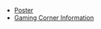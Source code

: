 - [Poster](assets/print/Poster_Exhibition.pdf)
- [Gaming Corner Information](assets/print/Gaming_Corner_Information.pdf)